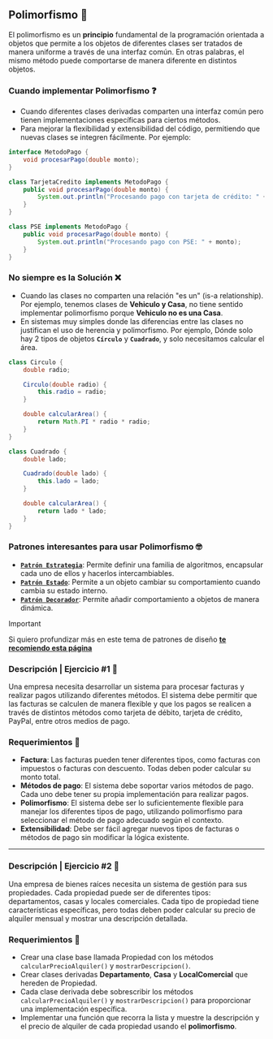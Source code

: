 ## Polimorfismo 🫘

El polimorfismo es un **principio** fundamental de la programación orientada a objetos que permite a los objetos de diferentes clases ser tratados de manera uniforme a través de una interfaz común. En otras palabras, el mismo método puede comportarse de manera diferente en distintos objetos.

### Cuando implementar Polimorfismo ❓

- Cuando diferentes clases derivadas comparten una interfaz común pero tienen implementaciones específicas para ciertos métodos.
- Para mejorar la flexibilidad y extensibilidad del código, permitiendo que nuevas clases se integren fácilmente. Por ejemplo:

```java
interface MetodoPago {
    void procesarPago(double monto);
}

class TarjetaCredito implements MetodoPago {
    public void procesarPago(double monto) {
        System.out.println("Procesando pago con tarjeta de crédito: " + monto);
    }
}

class PSE implements MetodoPago {
    public void procesarPago(double monto) {
        System.out.println("Procesando pago con PSE: " + monto);
    }
}

```

### No siempre es la Solución ❌

- Cuando las clases no comparten una relación "es un" (is-a relationship). Por ejemplo, tenemos clases de **Vehiculo y Casa**, no tiene sentido implementar polimorfismo porque **Vehiculo no es una Casa**.
- En sistemas muy simples donde las diferencias entre las clases no justifican el uso de herencia y polimorfismo. Por ejemplo, Dónde solo hay 2 tipos de objetos **`Círculo`** y **`Cuadrado`**, y solo necesitamos calcular el área.

```java
class Circulo {
    double radio;

    Circulo(double radio) {
        this.radio = radio;
    }

    double calcularArea() {
        return Math.PI * radio * radio;
    }
}

class Cuadrado {
    double lado;

    Cuadrado(double lado) {
        this.lado = lado;
    }

    double calcularArea() {
        return lado * lado;
    }
}
```

### Patrones interesantes para usar Polimorfismo 🤓

- [**`Patrón Estrategia`**](https://refactoring.guru/es/design-patterns/strategy): Permite definir una familia de algoritmos, encapsular cada uno de ellos y hacerlos intercambiables.
- [**`Patrón Estado`**](https://refactoring.guru/es/design-patterns/state): Permite a un objeto cambiar su comportamiento cuando cambia su estado interno.
- [**`Patrón Decorador`**](https://refactoring.guru/es/design-patterns/decorator): Permite añadir comportamiento a objetos de manera dinámica.

> [!IMPORTANT]
> Si quiero profundizar más en este tema de patrones de diseño [**te recomiendo esta página**](https://refactoring.guru/es/design-patterns)

### Descripción | Ejercicio #1 📄

Una empresa necesita desarrollar un sistema para procesar facturas y realizar pagos utilizando diferentes métodos. El sistema debe permitir que las facturas se calculen de manera flexible y que los pagos se realicen a través de distintos métodos como tarjeta de débito, tarjeta de crédito, PayPal, entre otros medios de pago.

### Requerimientos 📝

- **Factura**: Las facturas pueden tener diferentes tipos, como facturas con impuestos o facturas con descuento. Todas deben poder calcular su monto total.
- **Métodos de pago**: El sistema debe soportar varios métodos de pago. Cada uno debe tener su propia implementación para realizar pagos.
- **Polimorfismo**: El sistema debe ser lo suficientemente flexible para manejar los diferentes tipos de pago, utilizando polimorfismo para seleccionar el método de pago adecuado según el contexto.
- **Extensibilidad**: Debe ser fácil agregar nuevos tipos de facturas o métodos de pago sin modificar la lógica existente.

---

### Descripción | Ejercicio #2 📄

Una empresa de bienes raíces necesita un sistema de gestión para sus propiedades. Cada propiedad puede ser de diferentes tipos: departamentos, casas y locales comerciales. Cada tipo de propiedad tiene características específicas, pero todas deben poder calcular su precio de alquiler mensual y mostrar una descripción detallada.

### Requerimientos 📝

- Crear una clase base llamada Propiedad con los métodos `calcularPrecioAlquiler()` y `mostrarDescripcion()`.
- Crear clases derivadas **Departamento**, **Casa** y **LocalComercial** que hereden de Propiedad.
- Cada clase derivada debe sobrescribir los métodos `calcularPrecioAlquiler()` y `mostrarDescripcion()` para proporcionar una implementación específica.
- Implementar una función que recorra la lista y muestre la descripción y el precio de alquiler de cada propiedad usando el **polimorfismo**.
